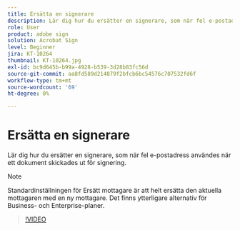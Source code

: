 ```yaml
---
title: Ersätta en signerare
description: Lär dig hur du ersätter en signerare, som när fel e-postadress användes när ett dokument skickades ut för signering
role: User
product: adobe sign
solution: Acrobat Sign
level: Beginner
jira: KT-10264
thumbnail: KT-10264.jpg
exl-id: bc9d645b-b99a-4928-b539-3d28b83fc56d
source-git-commit: aa8fd589d214879f2bfcb6bc54576c707532fd6f
workflow-type: tm+mt
source-wordcount: '69'
ht-degree: 0%

---
```


# Ersätta en signerare

Lär dig hur du ersätter en signerare, som när fel e-postadress användes när ett dokument skickades ut för signering.

>[!NOTE]
>
>Standardinställningen för Ersätt mottagare är att helt ersätta den aktuella mottagaren med en ny mottagare. Det finns ytterligare alternativ för Business- och Enterprise-planer.

>[!VIDEO](https://video.tv.adobe.com/v/342340?quality=12&learn=on&hidetitle=true)
